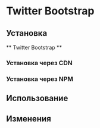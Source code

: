 # Twitter Bootstrap

## Установка
** Twitter Bootstrap **

### Установка через CDN

### Установка через NPM

## Использование

## Изменения